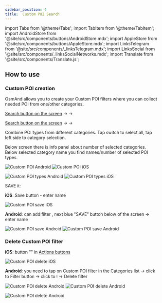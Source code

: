 ```yaml
---
sidebar_position: 4
title:  Custom POI Search
---
```


import Tabs from '@theme/Tabs';
import TabItem from '@theme/TabItem';
import AndroidStore from '@site/src/components/buttons/AndroidStore.mdx';
import AppleStore from '@site/src/components/buttons/AppleStore.mdx';
import LinksTelegram from '@site/src/components/_linksTelegram.mdx';
import LinksSocial from '@site/src/components/_linksSocialNetworks.mdx';
import Translate from '@site/src/components/Translate.js';

## How to use

### Custom POI creation

OsmAnd allows you to create your Custom POI filters where you can collect needed POI from one/other categories.

[Search button on the screen](/docs/documentation/widgets/map-buttons#search) -> <Translate android="true" ids="search_categories"/> -> <Translate android="true" ids="custom_search"/>

[Search button on the screen](/docs/documentation/widgets/map-buttons#search) -> <Translate android="true" ids="search_categories"/> -> <Translate ios="true" ids="add_custom_category"/>

Combine POI types from different categories. Tap switch to select all, tap left side to category selection. 

Below screen there is info panel about number of selected categories. Below selected category name you find names/number of selected POI types.

![Custom POI Android](@site/static/img/search/custom_poi_android.png) ![Custom POI iOS](@site/static/img/search/custom_poi_ios.png)

![Custom POI types Android](@site/static/img/search/custom_poi_types_android.png) ![Custom POI types iOS](@site/static/img/search/custom_poi_types_ios.png)


SAVE it:
 
**iOS**: Save button - enter name

![Custom POI save iOS](@site/static/img/search/custom_poi_save_ios.png)


**Android**: can add filter , next blue "SAVE" button below of the screen -> enter name

![Custom POI save Android](@site/static/img/search/custom_poi_save_android.png) ![Custom POI save Android](@site/static/img/search/custom_poi_save_1_android.png)


### Delete Custom POI filter

**iOS**: button "<Translate ios="true" ids="delete_custom_categories"/>" in [Actions buttons](/docs/documentation/search/search-poi#how-to-use)

![Custom POI delete iOS](@site/static/img/search/custom_poi_delete_ios.png)

**Android**: you need to tap on Custom POI filter in the Categories list -> click to Filter button -> click to &#8285; -> Delete filter

![Custom POI delete Android](@site/static/img/search/custom_poi_delete_android.png) ![Custom POI delete Android](@site/static/img/search/custom_poi_delete_1_android.png)

![Custom POI delete Android](@site/static/img/search/custom_poi_delete_2_android.png)